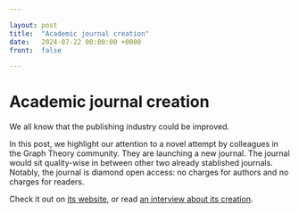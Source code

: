 ```yaml
---

layout: post
title:  "Academic journal creation"
date:   2024-07-22 00:00:00 +0000
front:  false

---
```


# Academic journal creation

We all know that the publishing industry could be improved.

In this post, we highlight our attention to a novel attempt by colleagues in the Graph Theory community.
They are launching a new journal.
The journal would sit quality-wise in between other two already stablished journals.
Notably, the journal is diamond open access: no charges for authors and no charges for readers.

Check it out on [its website](https://igt.centre-mersenne.org/), or read [an interview about its creation](https://www.centre-mersenne.org/en/interview-with-louis-esperet-on-the-creation-of-the-journal-innovations-in-graph-theory/).
